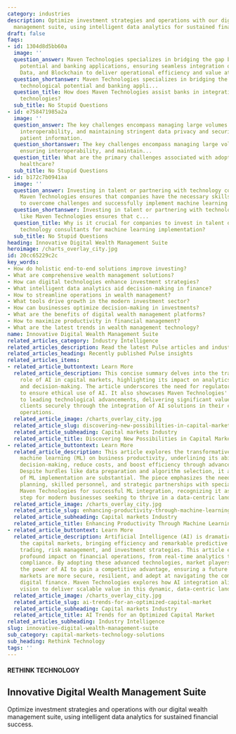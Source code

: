 ```yaml
---
category: industries
description: Optimize investment strategies and operations with our digital wealth
  management suite, using intelligent data analytics for sustained financial success.
draft: false
faqs:
- id: 1304d8d5bb60a
  image: ''
  question_answer: Maven Technologies specializes in bridging the gap between technological
    potential and banking applications, ensuring seamless integration of AI, ML, Big
    Data, and Blockchain to deliver operational efficiency and value at scale.
  question_shortanswer: Maven Technologies specializes in bridging the gap between
    technological potential and banking appli...
  question_title: How does Maven Technologies assist banks in integrating these advanced
    technologies?
  sub_title: No Stupid Questions
- id: e758471985a2a
  image: ''
  question_answer: The key challenges encompass managing large volumes of data, ensuring
    interoperability, and maintaining stringent data privacy and security to protect
    patient information.
  question_shortanswer: The key challenges encompass managing large volumes of data,
    ensuring interoperability, and maintain...
  question_title: What are the primary challenges associated with adopting data-driven
    healthcare?
  sub_title: No Stupid Questions
- id: b172c7b0941aa
  image: ''
  question_answer: Investing in talent or partnering with technology consultants like
    Maven Technologies ensures that companies have the necessary skills and support
    to overcome challenges and successfully implement machine learning solutions.
  question_shortanswer: Investing in talent or partnering with technology consultants
    like Maven Technologies ensures that c...
  question_title: Why is it crucial for companies to invest in talent or partner with
    technology consultants for machine learning implementation?
  sub_title: No Stupid Questions
heading: Innovative Digital Wealth Management Suite
heroimage: /charts_overlay_city.jpg
id: 20cc65229c2c
key_words:
- How do holistic end-to-end solutions improve investing?
- What are comprehensive wealth management solutions?
- How can digital technologies enhance investment strategies?
- What intelligent data analytics aid decision-making in finance?
- How to streamline operations in wealth management?
- What tools drive growth in the modern investment sector?
- How can businesses optimize decision-making in investments?
- What are the benefits of digital wealth management platforms?
- How to maximize productivity in financial management?
- What are the latest trends in wealth management technology?
name: Innovative Digital Wealth Management Suite
related_articles_category: Industry Intelligence
related_articles_description: Read the latest Pulse articles and industry insights.
related_articles_heading: Recently published Pulse insights
related_articles_items:
- related_article_buttontext: Learn More
  related_article_description: This concise summary delves into the transformative
    role of AI in capital markets, highlighting its impact on analytics, forecasting,
    and decision-making. The article underscores the need for regulatory frameworks
    to ensure ethical use of AI. It also showcases Maven Technologies' commitment
    to leading technological advancements, delivering significant value, and guiding
    clients securely through the integration of AI solutions in their capital market
    operations.
  related_article_image: /charts_overlay_city.jpg
  related_article_slug: discovering-new-possibilities-in-capital-markets-with-ai
  related_article_subheading: Capital markets Industry
  related_article_title: Discovering New Possibilities in Capital Markets with AI
- related_article_buttontext: Learn More
  related_article_description: This article explores the transformative impact of
    machine learning (ML) on business productivity, underlining its ability to enhance
    decision-making, reduce costs, and boost efficiency through advanced data analysis.
    Despite hurdles like data preparation and algorithm selection, it argues the benefits
    of ML implementation are substantial. The piece emphasizes the need for meticulous
    planning, skilled personnel, and strategic partnerships with specialists like
    Maven Technologies for successful ML integration, recognizing it as an essential
    step for modern businesses seeking to thrive in a data-centric landscape.
  related_article_image: /charts_overlay_city.jpg
  related_article_slug: enhancing-productivity-through-machine-learning
  related_article_subheading: Capital markets Industry
  related_article_title: Enhancing Productivity Through Machine Learning
- related_article_buttontext: Learn More
  related_article_description: Artificial Intelligence (AI) is dramatically transforming
    the capital markets, bringing efficiency and remarkable predictive insights to
    trading, risk management, and investment strategies. This article examines AI's
    profound impact on financial operations, from real-time analytics to regulatory
    compliance. By adopting these advanced technologies, market players can leverage
    the power of AI to gain a competitive advantage, ensuring a future where capital
    markets are more secure, resilient, and adept at navigating the complexities of
    digital finance. Maven Technologies explores how AI integration aligns with its
    vision to deliver scalable value in this dynamic, data-centric landscape.
  related_article_image: /charts_overlay_city.jpg
  related_article_slug: ai-trends-for-an-optimized-capital-market
  related_article_subheading: Capital markets Industry
  related_article_title: AI Trends for an Optimized Capital Market
related_articles_subheading: Industry Intelligence
slug: innovative-digital-wealth-management-suite
sub_category: capital-markets-technology-solutions
sub_heading: Rethink Technology
tags: ''
---
```


#### RETHINK TECHNOLOGY
## Innovative Digital Wealth Management Suite
Optimize investment strategies and operations with our digital wealth management suite, using intelligent data analytics for sustained financial success.